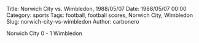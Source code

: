 Title: Norwich City vs. Wimbledon, 1988/05/07
Date: 1988/05/07 00:00
Category: sports
Tags: football, football scores, Norwich City, Wimbledon
Slug: norwich-city-vs-wimbledon
Author: carbonero


Norwich City 0 - 1 Wimbledon

